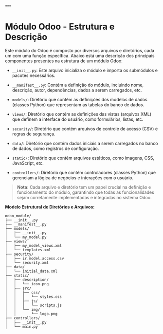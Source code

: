 """
# Módulo Odoo - Estrutura e Descrição

Este módulo do Odoo é composto por diversos arquivos e diretórios, cada um com uma função específica. Abaixo está uma descrição dos principais componentes presentes na estrutura de um módulo Odoo:

- `__init__.py`: Este arquivo inicializa o módulo e importa os submódulos e pacotes necessários.

- `__manifest__.py`: Contém a definição do módulo, incluindo nome, descrição, autor, dependências, dados a serem carregados, etc.

- `models/`: Diretório que contém as definições dos modelos de dados (classes Python) que representam as tabelas do banco de dados.

- `views/`: Diretório que contém as definições das vistas (arquivos XML) que definem a interface do usuário, como formulários, listas, etc.

- `security/`: Diretório que contém arquivos de controle de acesso (CSV) e regras de segurança.

- `data/`: Diretório que contém dados iniciais a serem carregados no banco de dados, como registros de configuração.

- `static/`: Diretório que contém arquivos estáticos, como imagens, CSS, JavaScript, etc.

- `controllers/`: Diretório que contém controladores (classes Python) que gerenciam a lógica de negócios e interações com o usuário.

> **Nota:** Cada arquivo e diretório tem um papel crucial na definição e funcionamento do módulo, garantindo que todas as funcionalidades sejam corretamente implementadas e integradas no sistema Odoo.

**Modelo Estrutural de Diretórios e Arquivos:**
```plaintext
odoo_module/
├── __init__.py
├── __manifest__.py
├── models/
│   ├── __init__.py
│   └── my_model.py
├── views/
│   ├── my_model_views.xml
│   └── templates.xml
├── security/
│   ├── ir.model.access.csv
│   └── security.xml
├── data/
│   └── initial_data.xml
├── static/
│   ├── description/
│   │   └── icon.png
│   ├── src/
│   │   ├── css/
│   │   │   └── styles.css
│   │   ├── js/
│   │   │   └── scripts.js
│   │   └── img/
│   │       └── logo.png
├── controllers/
│   ├── __init__.py
│   └── main.py
```